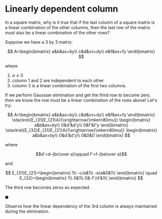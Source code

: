 # Linearly dependent column

In a square matrix, why is it true that if the last column of a square matrix is a linear combination of the other columns, then the last row of the matrix must also be a linear combination of the other rows?

Suppose we have a 3 by 3 matrix:

$$
A=\begin{bmatrix}
a&b&ax+by\\
c&d&cx+dy\\
e&f&ex+fy
\end{bmatrix}
$$

where

1. $a\ne 0$
1. column 1 and 2 are independent to each other
1. column 3 is a linear combination of the first two columns.

If we perform Gaussian elimination and get the third row to become zero, then we know the row must be a linear combination of the rows above!  Let's try:

$$
A=\begin{bmatrix}
a&b&ax+by\\
c&d&cx+dy\\
e&f&ex+fy
\end{bmatrix}
\stackrel{E_{31}E_{21}A}{\xrightarrow{\mkern80mu}}
\begin{bmatrix}
a&b&ax+by\\
0&d'&d'y\\
0&f'&f'y
\end{bmatrix}
\stackrel{E_{32}E_{31}E_{21}A}{\xrightarrow{\mkern80mu}}
\begin{bmatrix}
a&b&ax+by\\
0&d'&d'y\\
0&0&0
\end{bmatrix}
$$

where

$$d'=d-{bc\over a}\qquad f'=f-{be\over a}$$

and

$$
E_{31}E_{21}=\begin{bmatrix}
1\\
-c/a&1\\
-e/a&0&1\\
\end{bmatrix}
\quad
E_{32}=\begin{bmatrix}
1\\
0&1\\
0&-f'/d'&1\\
\end{bmatrix}
$$

The third row becomes zeros as expected.

$\blacksquare$

Observe how the linear dependency of the 3rd column is always maintained during the elimination.
